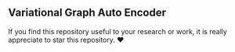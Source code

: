 ## Variational Graph Auto Encoder



If you find this repository useful to your research or work, it is really appreciate to star this repository.​ :heart: